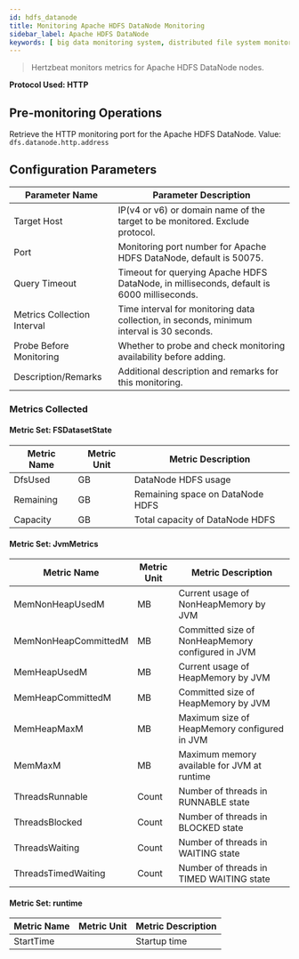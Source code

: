```yaml
---
id: hdfs_datanode
title: Monitoring Apache HDFS DataNode Monitoring
sidebar_label: Apache HDFS DataNode
keywords: [ big data monitoring system, distributed file system monitoring, Apache HDFS DataNode monitoring ]
---
```


> Hertzbeat monitors metrics for Apache HDFS DataNode nodes.

**Protocol Used: HTTP**

## Pre-monitoring Operations

Retrieve the HTTP monitoring port for the Apache HDFS DataNode. Value: `dfs.datanode.http.address`

## Configuration Parameters

| Parameter Name              | Parameter Description                                                                     |
|-----------------------------|-------------------------------------------------------------------------------------------|
| Target Host                 | IP(v4 or v6) or domain name of the target to be monitored. Exclude protocol.              |
| Port                        | Monitoring port number for Apache HDFS DataNode, default is 50075.                        |
| Query Timeout               | Timeout for querying Apache HDFS DataNode, in milliseconds, default is 6000 milliseconds. |
| Metrics Collection Interval | Time interval for monitoring data collection, in seconds, minimum interval is 30 seconds. |
| Probe Before Monitoring     | Whether to probe and check monitoring availability before adding.                         |
| Description/Remarks         | Additional description and remarks for this monitoring.                                   |

### Metrics Collected

#### Metric Set: FSDatasetState

| Metric Name | Metric Unit | Metric Description               |
|-------------|-------------|----------------------------------|
| DfsUsed     | GB          | DataNode HDFS usage              |
| Remaining   | GB          | Remaining space on DataNode HDFS |
| Capacity    | GB          | Total capacity of DataNode HDFS  |

#### Metric Set: JvmMetrics

| Metric Name          | Metric Unit | Metric Description                                |
|----------------------|-------------|---------------------------------------------------|
| MemNonHeapUsedM      | MB          | Current usage of NonHeapMemory by JVM             |
| MemNonHeapCommittedM | MB          | Committed size of NonHeapMemory configured in JVM |
| MemHeapUsedM         | MB          | Current usage of HeapMemory by JVM                |
| MemHeapCommittedM    | MB          | Committed size of HeapMemory by JVM               |
| MemHeapMaxM          | MB          | Maximum size of HeapMemory configured in JVM      |
| MemMaxM              | MB          | Maximum memory available for JVM at runtime       |
| ThreadsRunnable      | Count       | Number of threads in RUNNABLE state               |
| ThreadsBlocked       | Count       | Number of threads in BLOCKED state                |
| ThreadsWaiting       | Count       | Number of threads in WAITING state                |
| ThreadsTimedWaiting  | Count       | Number of threads in TIMED WAITING state          |

#### Metric Set: runtime

| Metric Name | Metric Unit | Metric Description |
|-------------|-------------|--------------------|
| StartTime   |             | Startup time       |
